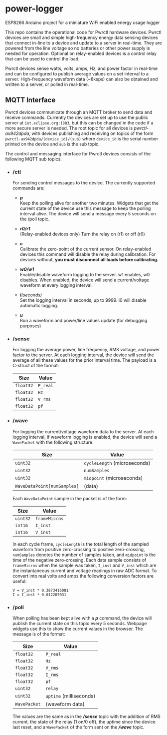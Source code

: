 # power-logger

ESP8266 Arduino project for a miniature WiFi enabled energy usage logger

This repo contains the operational code for Pwrctl hardware devices. Pwrctl devices are small and simple
high-frequency energy data sensing devices that connect in-line to a device and update to a server in 
real-time. They are powered from the line voltage so no batteries or other power supply is needed for
operation. Optional on relay-enabled devices is a control relay that can be used to control the load.

Pwrctl devices sense watts, volts, amps, Hz, and power factor in real-time and can be configured to publish
average values on a set interval to a server. High-frequency waveform data (~8ksps) can also be obtained and
written to a server, or polled in real-time.

## MQTT Interface

Pwrctl devices communicate through an MQTT broker to send data and receive commands. Currently the devices
are set up to use the public server at `iot.eclipse.org:1883`, but this can be changed in the code if a
more secure server is needed. The root topic for all devices is *pwrctl-ax942dpda*, with devices publishing
and receiving on topics of the form `pwrctl-ax942dpda/(device_id)/(sub)` where `device_id` is the serial
number printed on the device and `sub` is the sub topic.

The control and messaging interface for Pwrctl devices consists of the following MQTT sub topics:

* ### /ctl
  
  For sending control messages to the device. The currently supported commands are:
  
  * **_p_**  
    Keep the polling alive for another two minutes. Widgets that get the current state of the device use this
    message to keep the polling interval alive. The device will send a message every 5 seconds on the /poll
    topic.
  
  * **_r0/r1_**  
    (Relay-enabled devices only) Turn the relay on (r1) or off (r0)
  
  * **_c_**  
    Calibrate the zero-point of the current sensor. On relay-enabled devices this command will disable the
    relay during calibration. For devices without, **you must disconnect all loads before calibrating.**
  
  * **_w0/w1_**  
    Enable/disable waveform logging to the server. w1 enables, w0 disables. When enabled, the device
    will send a current/voltage waveform at every logging interval.
  
  * **_i_**_(seconds)_  
    Set the logging interval in seconds, up to 9999. i0 will disable automatic logging.
  
  * **_u_**  
    Run a waveform and power/line values update (for debugging purposes)

* ### /sense
  
  For logging the average power, line frequency, RMS voltage, and power factor to the server. At each logging
  interval, the device will send the average of all these values for the prior interval time. The payload
  is a C-struct of the format:
  
  | Size | Value |
  | --- | --- |
  | `float32` | `P_real` |
  | `float32` | `Hz` |
  | `float32` | `V_rms` |
  | `float32` | `pf` |

* ### /wave
  
  For logging the current/voltage waveform data to the server. At each logging interval, if waveform logging
  is enabled, the device will send a `WavePacket` with the following structure:
  
  | Size | Value |
  | --- | --- |
  | `uint32` | `cycleLength` (microseconds) |
  | `uint32` | `numSamples` |
  | `uint32` | `midpoint` (microseconds) |
  | `WaveDataPoint[numSamples]` | (data) |
  
  Each `WaveDataPoint` sample in the packet is of the form:
  
  | Size | Value |
  | --- | --- |
  | `uint32` | `frameMicros` |
  | `int16` | `I_inst` |
  | `int16` | `V_inst` |
  
  In each cycle frame, `cycleLength` is the total length of the sampled waveform from positive zero-crossing
  to positive zero-crossing, `numSamples` denotes the number of samples taken, and `midpoint` is the time of
  the negative zero-crossing. Each data sample consists of `frameMicros` when the sample was taken, `I_inst`
  and `V_inst` which are the instantaneous current and voltage readings in raw ADC format. To convert into
  real volts and amps the following conversion factors are useful:
  ```
  V = V_inst * 0.3873416081
  I = I_inst * 0.012207031
  ```

* ### /poll
  
  When polling has been kept alive with a **_p_** command, the device will publish the current state on this
  topic every 5 seconds. Webpage widgets use this to show the current values in the browser. The message is
  of the format:
  
  | Size | Value |
  | --- | --- |
  | `float32` | `P_real` |
  | `float32` | `Hz` |
  | `float32` | `V_rms` |
  | `float32` | `I_rms` |
  | `float32` | `pf` |
  | `uint32` | `relay` |
  | `uint32` | `uptime` (milliseconds) |
  | `WavePacket` | (waveform data) |
  
  The values are the same as in the **_/sense_** topic with the addition of RMS current, the state of the relay
  (1 on/0 off), the uptime since the device last reset, and a `WavePacket` of the form sent on the **_/wave_**
  topic.
